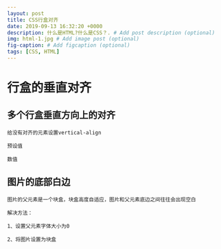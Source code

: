 ```yaml
---
layout: post
title: CSS行盒对齐
date: 2019-09-13 16:32:20 +0000
description: 什么是HTML?什么是CSS？. # Add post description (optional)
img: html-1.jpg # Add image post (optional)
fig-caption: # Add figcaption (optional)
tags: [CSS, HTML]
---
```

# 行盒的垂直对齐

## 多个行盒垂直方向上的对齐

    给没有对齐的元素设置vertical-align

    预设值

    数值

## 图片的底部白边
    图片的父元素是一个块盒，块盒高度自适应，图片和父元素底边之间往往会出现空白

    解决方法：
    
    1、设置父元素字体大小为0

    2、将图片设置为块盒